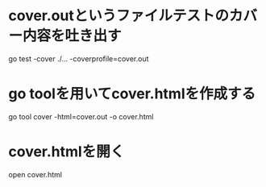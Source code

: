 # cover.outというファイルテストのカバー内容を吐き出す
go test -cover ./... -coverprofile=cover.out

# go toolを用いてcover.htmlを作成する
go tool cover -html=cover.out -o cover.html

# cover.htmlを開く
open cover.html